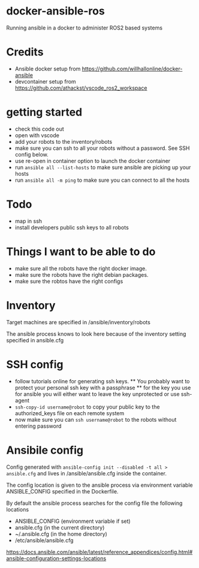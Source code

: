 # docker-ansible-ros
Running ansible in a docker to administer ROS2 based systems

# Credits
* Ansible docker setup from https://github.com/willhallonline/docker-ansible
* devcontainer setup from https://github.com/athackst/vscode_ros2_workspace

# getting started
* check this code out
* open with vscode
* add your robots to the inventory/robots
* make sure you can ssh to all your robots without a password. See SSH config below.
* use re-open in container option to launch the docker container
* run `ansible all --list-hosts` to make sure ansible are picking up your hosts
* run `ansible all -m ping` to make sure you can connect to all the hosts

# Todo

* map in ssh
* install developers public ssh keys to all robots

# Things I want to be able to do

* make sure all the robots have the right docker image.
* make sure the robots have the right debian packages.
* make sure the robtos have the right configs


# Inventory

Target machines are specified in /ansible/inventory/robots

The ansible process knows to look here because of the inventory setting specified in ansible.cfg

# SSH config

* follow tutorials online for generating ssh keys. 
** You probably want to protect your personal ssh key with a passphrase
** for the key you use for ansible you will either want to leave the key unprotected or use ssh-agent
* `ssh-copy-id username@robot` to copy your public key to the authorized_keys file on each remote system
* now make sure you can `ssh username@robot` to the robots without entering password


# Ansibile config

Config generated with `ansible-config init --disabled -t all > ansible.cfg` and lives in /ansible/ansible.cfg inside the container.

The config location is given to the ansible process via environment variable ANSIBLE_CONFIG specified in the Dockerfile.

By default the ansible process searches for the config file the following locations

* ANSIBLE_CONFIG (environment variable if set)
* ansible.cfg (in the current directory)
* ~/.ansible.cfg (in the home directory)
* /etc/ansible/ansible.cfg

https://docs.ansible.com/ansible/latest/reference_appendices/config.html#ansible-configuration-settings-locations

